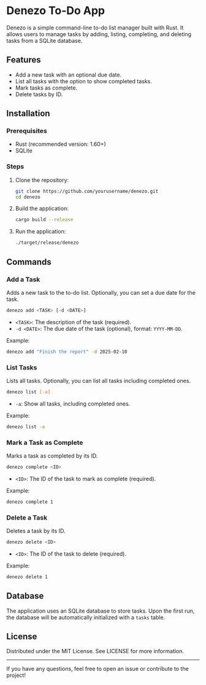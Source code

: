 # Denezo To-Do App

Denezo is a simple command-line to-do list manager built with Rust. It allows users to manage tasks by adding, listing, completing, and deleting tasks from a SQLite database.

## Features
- Add a new task with an optional due date.
- List all tasks with the option to show completed tasks.
- Mark tasks as complete.
- Delete tasks by ID.

## Installation

### Prerequisites
- Rust (recommended version: 1.60+)
- SQLite

### Steps
1. Clone the repository:
   ```bash
   git clone https://github.com/yourusername/denezo.git
   cd denezo
   ```

2. Build the application:
   ```bash
   cargo build --release
   ```

3. Run the application:
   ```bash
   ./target/release/denezo
   ```

## Commands

### Add a Task
Adds a new task to the to-do list. Optionally, you can set a due date for the task.

```bash
denezo add <TASK> [-d <DATE>]
```

- `<TASK>`: The description of the task (required).
- `-d <DATE>`: The due date of the task (optional), format: `YYYY-MM-DD`.

Example:
```bash
denezo add "Finish the report" -d 2025-02-10
```

### List Tasks
Lists all tasks. Optionally, you can list all tasks including completed ones.

```bash
denezo list [-a]
```

- `-a`: Show all tasks, including completed ones.

Example:
```bash
denezo list -a
```

### Mark a Task as Complete
Marks a task as completed by its ID.

```bash
denezo complete <ID>
```

- `<ID>`: The ID of the task to mark as complete (required).

Example:
```bash
denezo complete 1
```

### Delete a Task
Deletes a task by its ID.

```bash
denezo delete <ID>
```

- `<ID>`: The ID of the task to delete (required).

Example:
```bash
denezo delete 1
```

## Database
The application uses an SQLite database to store tasks. Upon the first run, the database will be automatically initialized with a `tasks` table.

## License
Distributed under the MIT License. See LICENSE for more information.

---

If you have any questions, feel free to open an issue or contribute to the project!
